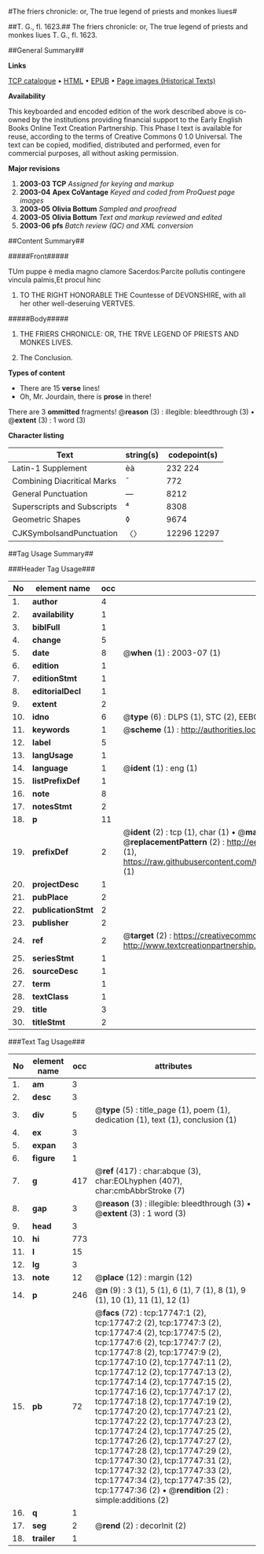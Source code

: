 #The friers chronicle: or, The true legend of priests and monkes liues#

##T. G., fl. 1623.##
The friers chronicle: or, The true legend of priests and monkes liues
T. G., fl. 1623.

##General Summary##

**Links**

[TCP catalogue](http://www.ota.ox.ac.uk/tcp/)  • 
[HTML](http://tei.it.ox.ac.uk/tcp/Texts-HTML/free/A01/A01391.html)  • 
[EPUB](http://tei.it.ox.ac.uk/tcp/Texts-EPUB/free/A01/A01391.epub) • 
[Page images (Historical Texts)](https://data.historicaltexts.jisc.ac.uk/view?pubId=eebo-99852424e&pageId=eebo-99852424e-17747-1)

**Availability**

This keyboarded and encoded edition of the
	       work described above is co-owned by the institutions
	       providing financial support to the Early English Books
	       Online Text Creation Partnership. This Phase I text is
	       available for reuse, according to the terms of Creative
	       Commons 0 1.0 Universal. The text can be copied,
	       modified, distributed and performed, even for
	       commercial purposes, all without asking permission.

**Major revisions**

1. __2003-03__ __TCP__ *Assigned for keying and markup*
1. __2003-04__ __Apex CoVantage__ *Keyed and coded from ProQuest page images*
1. __2003-05__ __Olivia Bottum__ *Sampled and proofread*
1. __2003-05__ __Olivia Bottum__ *Text and markup reviewed and edited*
1. __2003-06__ __pfs__ *Batch review (QC) and XML conversion*

##Content Summary##

#####Front#####

TUm puppe è media magno clamore Sacerdos:Parcite pollutis contingere vincula palmis,Et procul hinc 
1. TO THE RIGHT HONORABLE THE Countesse of DEVONSHIRE, with all her other well-deseruing VERTVES.

#####Body#####

1. THE FRIERS CHRONICLE: OR, THE TRVE LEGEND OF PRIESTS AND MONKES LIVES.

1. The Conclusion.

**Types of content**

  * There are 15 **verse** lines!
  * Oh, Mr. Jourdain, there is **prose** in there!

There are 3 **ommitted** fragments! 
 @__reason__ (3) : illegible: bleedthrough (3)  •  @__extent__ (3) : 1 word (3)

**Character listing**


|Text|string(s)|codepoint(s)|
|---|---|---|
|Latin-1 Supplement|èà|232 224|
|Combining             Diacritical Marks|̄|772|
|General Punctuation|—|8212|
|Superscripts             and Subscripts|⁴|8308|
|Geometric Shapes|◊|9674|
|CJKSymbolsandPunctuation|〈〉|12296 12297|

##Tag Usage Summary##

###Header Tag Usage###

|No|element name|occ|attributes|
|---|---|---|---|
|1.|__author__|4||
|2.|__availability__|1||
|3.|__biblFull__|1||
|4.|__change__|5||
|5.|__date__|8| @__when__ (1) : 2003-07 (1)|
|6.|__edition__|1||
|7.|__editionStmt__|1||
|8.|__editorialDecl__|1||
|9.|__extent__|2||
|10.|__idno__|6| @__type__ (6) : DLPS (1), STC (2), EEBO-CITATION (1), PROQUEST (1), VID (1)|
|11.|__keywords__|1| @__scheme__ (1) : http://authorities.loc.gov/ (1)|
|12.|__label__|5||
|13.|__langUsage__|1||
|14.|__language__|1| @__ident__ (1) : eng (1)|
|15.|__listPrefixDef__|1||
|16.|__note__|8||
|17.|__notesStmt__|2||
|18.|__p__|11||
|19.|__prefixDef__|2| @__ident__ (2) : tcp (1), char (1)  •  @__matchPattern__ (2) : ([0-9\-]+):([0-9IVX]+) (1), (.+) (1)  •  @__replacementPattern__ (2) : http://eebo.chadwyck.com/downloadtiff?vid=$1&page=$2 (1), https://raw.githubusercontent.com/textcreationpartnership/Texts/master/tcpchars.xml#$1 (1)|
|20.|__projectDesc__|1||
|21.|__pubPlace__|2||
|22.|__publicationStmt__|2||
|23.|__publisher__|2||
|24.|__ref__|2| @__target__ (2) : https://creativecommons.org/publicdomain/zero/1.0/ (1), http://www.textcreationpartnership.org/docs/. (1)|
|25.|__seriesStmt__|1||
|26.|__sourceDesc__|1||
|27.|__term__|1||
|28.|__textClass__|1||
|29.|__title__|3||
|30.|__titleStmt__|2||


###Text Tag Usage###

|No|element name|occ|attributes|
|---|---|---|---|
|1.|__am__|3||
|2.|__desc__|3||
|3.|__div__|5| @__type__ (5) : title_page (1), poem (1), dedication (1), text (1), conclusion (1)|
|4.|__ex__|3||
|5.|__expan__|3||
|6.|__figure__|1||
|7.|__g__|417| @__ref__ (417) : char:abque (3), char:EOLhyphen (407), char:cmbAbbrStroke (7)|
|8.|__gap__|3| @__reason__ (3) : illegible: bleedthrough (3)  •  @__extent__ (3) : 1 word (3)|
|9.|__head__|3||
|10.|__hi__|773||
|11.|__l__|15||
|12.|__lg__|3||
|13.|__note__|12| @__place__ (12) : margin (12)|
|14.|__p__|246| @__n__ (9) : 3 (1), 5 (1), 6 (1), 7 (1), 8 (1), 9 (1), 10 (1), 11 (1), 12 (1)|
|15.|__pb__|72| @__facs__ (72) : tcp:17747:1 (2), tcp:17747:2 (2), tcp:17747:3 (2), tcp:17747:4 (2), tcp:17747:5 (2), tcp:17747:6 (2), tcp:17747:7 (2), tcp:17747:8 (2), tcp:17747:9 (2), tcp:17747:10 (2), tcp:17747:11 (2), tcp:17747:12 (2), tcp:17747:13 (2), tcp:17747:14 (2), tcp:17747:15 (2), tcp:17747:16 (2), tcp:17747:17 (2), tcp:17747:18 (2), tcp:17747:19 (2), tcp:17747:20 (2), tcp:17747:21 (2), tcp:17747:22 (2), tcp:17747:23 (2), tcp:17747:24 (2), tcp:17747:25 (2), tcp:17747:26 (2), tcp:17747:27 (2), tcp:17747:28 (2), tcp:17747:29 (2), tcp:17747:30 (2), tcp:17747:31 (2), tcp:17747:32 (2), tcp:17747:33 (2), tcp:17747:34 (2), tcp:17747:35 (2), tcp:17747:36 (2)  •  @__rendition__ (2) : simple:additions (2)|
|16.|__q__|1||
|17.|__seg__|2| @__rend__ (2) : decorInit (2)|
|18.|__trailer__|1||
